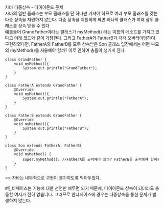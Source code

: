 자바 다중상속 - 다이아몬드 문제<br>
자바의 일반 클래스는 부모 클래스를 단 하나만 가져야 하므로 여러 부모 클래스를 갖는 다중 상속을 지원하지 않는다.
다중 상속을 지원하게 되면 하나의 클래스가 여러 상위 클래스를 상속 받을 수 있다<br>
예를들어 GrandFather이라는 클래스가 myMethod() 라는 이름의 메소드를 가지고 있다고 아래 코드와 같이 가정한다. 그리고 FatherA와 FatherB가 각각 오버라이딩하여 구현하였다면, FatherA와 FatherB를 모두 상속받은 Son 클래스 입장에서는 어떤 부모의 myMethod()를 사용해야 할까? 
이로 인하여 충돌이 생기게 된다.
```
class GrandFather {
    void myMethod(){
        System.out.println("GrandFather");
    }
}

class FatherA extends GrandFather {
    @Override
    void myMethod(){
        System.out.println("FatherA");
    }
}

class FatherB extends GrandFather {
    @Override
    void myMethod(){
        System.out.println("FatherB");
    }
}

class Son extends FatherA, FatherB{
    @Override
    void myMethod() {
        super.myMethod(); //FatherA를 출력해야 할까? FatherB를 출력해야 할까?
    }
}
```
=> 자바는 내부적으로 구현이 불가하도록 막아두었다.

#인터페이스는 기능에 대한 선언만 해두면 되기 때문에, 다이아몬드 상속이 되더라도 충돌할 여지가 전혀 없습니다. 그러므로 인터페이스에 경우는 다중상속을 통한 문제가 발생하지 않는다.
